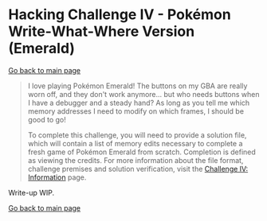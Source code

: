 # Hacking Challenge IV - Pokémon Write-What-Where Version (Emerald)

[Go back to main page](/README.md)

> I love playing Pokémon Emerald! The buttons on my GBA are really worn off, and they don't work anymore... but who needs buttons when I have a debugger and a steady hand? As long as you tell me which memory addresses I need to modify on which frames, I should be good to go!
> 
> To complete this challenge, you will need to provide a solution file, which will contain a list of memory edits necessary to complete a fresh game of Pokémon Emerald from scratch. Completion is defined as viewing the credits. For more information about the file format, challenge premises and solution verification, visit the [Challenge IV: Information](https://fools2024.online/ch4.php) page.

Write-up WIP.

[Go back to main page](/README.md)
